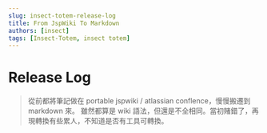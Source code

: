 ```yaml
---
slug: insect-totem-release-log
title: From JspWiki To Markdown
authors: [insect]
tags: [Insect-Totem, insect totem]
---
```


# Release Log
> 從前都將筆記做在 portable jspwiki / atlassian conflence，慢慢搬遷到 markdown 來。
> 雖然都算是 wiki 語法，但還是不全相同。當初賭錯了，再現轉換有些累人，不知道是否有工具可轉換。